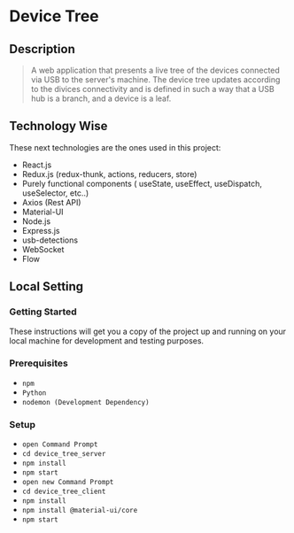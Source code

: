 # Device Tree
## Description 
> A web application that presents a live tree of the devices connected via USB to the server's machine. 
The device tree updates according to the divices connectivity and is defined in such a way that a USB hub is a branch, and a device is a
leaf.

## Technology Wise
These next technologies are the ones used in this project:
* React.js
* Redux.js (redux-thunk, actions, reducers, store)
* Purely functional components ( useState, useEffect, useDispatch, useSelector, etc..)
* Axios (Rest API)
* Material-UI
* Node.js
* Express.js
* usb-detections
* WebSocket
* Flow

## Local Setting
### Getting Started
These instructions will get you a copy of the project up and running on your local machine for development and testing purposes.
### Prerequisites
* `npm`
* `Python`
* `nodemon (Development Dependency)`
### Setup
* `open Command Prompt`
* `cd device_tree_server`
* `npm install`
* `npm start`
* `open new Command Prompt`
* `cd device_tree_client`
* `npm install`
* `npm install @material-ui/core`
* `npm start`

